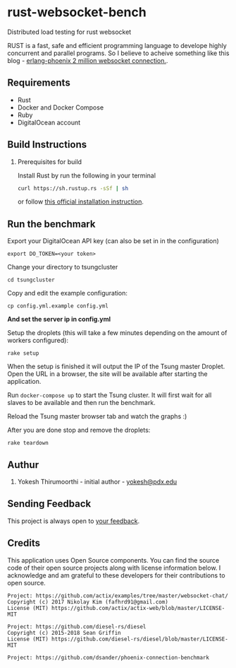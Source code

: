 # rust-websocket-bench
Distributed load testing for rust websocket

RUST is a fast, safe and efficient programming language to develope
highly concurrent and parallel programs. So I believe to acheive something like this blog - [erlang-phoenix 2 million websocket connection.]( http://phoenixframework.org/blog/the-road-to-2-million-websocket-connections).

## Requirements

* Rust
* Docker and Docker Compose
* Ruby
* DigitalOcean account

## Build Instructions

1. Prerequisites for build

    Install Rust by run the following in your terminal

    ```bash
    curl https://sh.rustup.rs -sSf | sh
    ```
    or follow [this official installation instruction](https://www.rust-lang.org/en-US/install.html).

## Run the benchmark

Export your DigitalOcean API key (can also be set in in the configuration)
```
export DO_TOKEN=<your token>
```

Change your directory to tsungcluster
```
cd tsungcluster
```

Copy and edit the example configuration:
```
cp config.yml.example config.yml
```

**And set the server ip in config.yml**


Setup the droplets (this will take a few minutes depending on the amount of workers configured):
```
rake setup
```

When the setup is finished it will output the IP of the Tsung master Droplet. Open the URL in a browser, the site will be available after starting the application.

Run `docker-compose up` to start the Tsung cluster. It will first wait for all slaves to be available and then run the benchmark.

Reload the Tsung master browser tab and watch the graphs :)

After you are done stop and remove the droplets:

```
rake teardown
```

## Authur

1. Yokesh Thirumoorthi - initial author - yokesh@pdx.edu

## Sending Feedback

This project is always open to [your feedback](https://github.com/Yokeshthirumoorthi/rusher/issues).

## Credits
This application uses Open Source components. You can find the source code of their open source projects along with license information below. I acknowledge and am grateful to these developers for their contributions to open source.

```
Project: https://github.com/actix/examples/tree/master/websocket-chat/
Copyright (c) 2017 Nikolay Kim (fafhrd91@gmail.com)
License (MIT) https://github.com/actix/actix-web/blob/master/LICENSE-MIT

Project: https://github.com/diesel-rs/diesel
Copyright (c) 2015-2018 Sean Griffin
License (MIT) https://github.com/diesel-rs/diesel/blob/master/LICENSE-MIT

Project: https://github.com/dsander/phoenix-connection-benchmark
```
